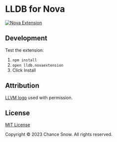 # LLDB for Nova

<!-- TODO: Link to this extension in the Nova extension library -->
[![Nova Extension](https://img.shields.io/github/v/tag/snow-developments/nova-lldb?label=nova)](https://extensions.panic.com/extensions/llc.snow/llc.snow.lldb)

## Development

Test the extension:

1. `npm install`
2. `open lldb.novaextension`
3. Click Install

## Attribution

[LLVM logo](./lldb.novaextension/extension.png) used with permission.

## License

[MIT License](https://opensource.org/licenses/MIT)

Copyright &copy; 2023 Chance Snow. All rights reserved.
